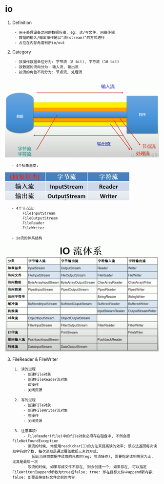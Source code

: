 # io


1. Definition

        - 用于处理设备之间的数据传输, eg: 读/写文件, 网络传输
        - 数据的输入/输出操作是以"流(stream)"的方式进行
        - 占位在内存角度判断in/out


2. Category

        - 按操作数据单位分为: 字节流 (8 bit), 字符流 (16 bit)
        - 按数据的流向分为: 输入流, 输出流
        - 按流的角色不同分为: 节点流, 处理流 
![StreamCategory](imagePool/StreamCategory.png)

       - 4个抽象基类: 
![4BasicStreamAbstractClass](imagePool/4BasicStreamAbstractClass.png)

       - 4个节点流:
            FileInputStream
            FileOutputStream
            FileReader
            FileWriter
            
       - io流的体系结构
![ioSystem](imagePool/ioSystem.png)


3. FileReader & FileWriter 

        1. 读的过程
            - 创建File对象
            - 创建FileReader流对象
            - 读操作
            - 关闭资源
            
        2. 写的过程
            - 创建File对象
            - 创建FileWriter流对象
            - 写操作
            - 关闭资源
            
        3. 注意事项:
            - FileReader(file)中的file对象必须存在磁盘中, 不然会报FileNotFoundException
            - 读流的时候, 常使用read(char[])的方法来提高读的效率; 该方法返回每次读取字符的个数, 每次读取是通过覆盖数组元素的方式,
                因此当获取数据中读取的元素时(eg: 写流操作), 需要指定读到哪里为止, 尤其是最后一次
            - 写流的时候, 如果写成文件不存在, 则会创建一个; 如果存在, 可以指定FileWriter的append参数为true或false; true: 即在目标文件中append新内容; false: 即覆盖掉目标文件之前的内容
            
